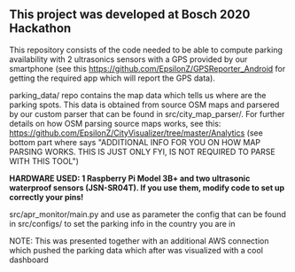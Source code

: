 ## This project was developed at Bosch 2020 Hackathon 

This repository consists of the code needed to be able to compute parking availability with 2 ultrasonics sensors with a GPS provided by our smartphone (see this https://github.com/EpsilonZ/GPSReporter_Android for getting the required app which will report the GPS data).

parking_data/ repo contains the map data which tells us where are the parking spots. This data is obtained from source OSM maps and parsered by our custom parser that can be found in src/city_map_parser/. For further details on how OSM parsing source maps works, see this: https://github.com/EpsilonZ/CityVisualizer/tree/master/Analytics (see bottom part where says "ADDITIONAL INFO FOR YOU ON HOW MAP PARSING WORKS. THIS IS JUST ONLY FYI, IS NOT REQUIRED TO PARSE WITH THIS TOOL")

__HARDWARE USED: 1 Raspberry Pi Model 3B+ and two ultrasonic waterproof sensors (JSN-SR04T). If you use them, modify code to set up correctly your pins!__

src/apr_monitor/main.py and use as parameter the config that can be found in src/configs/ to set the parking info in the country you are in


NOTE: This was presented together with an additional AWS connection which pushed the parking data which after was visualized with a cool dashboard
